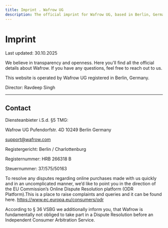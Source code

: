 ```yaml
---
title: Imprint . Wafrow UG
description: The official imprint for Wafrow UG, based in Berlin, Germany. Includes all required legal information, contact details, and company registration data.
---
```


# Imprint

Last updated: 30.10.2025

We believe in transparency and openness. Here you'll find all the official details about Wafrow. If you have any questions, feel free to reach out to us.

This website is operated by Wafrow UG registered in Berlin, Germany.

Director: Ravdeep Singh

---

## Contact

Diensteanbieter i.S.d. §5 TMG:

Wafrow UG
Pufendorfstr. 4D
10249 Berlin
Germany

[support@wafrow.com](mailto:support@wafrow.com)

Registergericht: Berlin / Charlottenburg

Registernummer: HRB 266318 B

Steuernummer: 37/575/50163

To resolve any disputes regarding online purchases made with us quickly and in an uncomplicated manner, we’d like to point you in the direction of the EU Commission’s Online Dispute Resolution platform (ODR Platform).This is a place to raise complaints and queries and it can be found here. https://www.ec.europa.eu/consumers/odr

According to § 36 VSBG we additionally inform you, that Wafrow is fundamentally not obliged to take part in a Dispute Resolution before an Independent Consumer Arbitration Service.